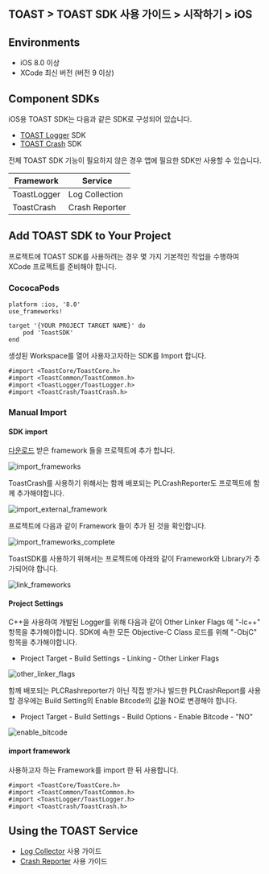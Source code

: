 ## TOAST > TOAST SDK 사용 가이드 > 시작하기 > iOS

## Environments

* iOS 8.0 이상
* XCode 최신 버전 (버전 9 이상)

## Component SDKs

iOS용 TOAST SDK는 다음과 같은 SDK로 구성되어 있습니다.

* [TOAST Logger](./log-collector-ios) SDK
* [TOAST Crash](./crash-reporter-ios) SDK

전체 TOAST SDK 기능이 필요하지 않은 경우 앱에 필요한 SDK만 사용할 수 있습니다.

| Framework | Service |
| --- | --- |
| ToastLogger | Log Collection |
| ToastCrash | Crash Reporter |

## Add TOAST SDK to Your Project

프로젝트에 TOAST SDK를 사용하려는 경우 몇 가지 기본적인 작업을 수행하여 XCode 프로젝트를 준비해야 합니다.

### CococaPods

```podspec
platform :ios, '8.0'
use_frameworks!

target '{YOUR PROJECT TARGET NAME}' do
    pod 'ToastSDK'
end
```

생성된 Workspace를 열어 사용자고자하는 SDK를 Import 합니다.

```objc
#import <ToastCore/ToastCore.h>
#import <ToastCommon/ToastCommon.h>
#import <ToastLogger/ToastLogger.h>
#import <ToastCrash/ToastCrash.h>
```

### Manual Import

#### SDK import

[다운로드](../../../Download/#toast-sdk) 받은 framework 들을 프로젝트에 추가 합니다.

![import_frameworks](http://static.toastoven.net/toastcloud/sdk/ios/overview_import_frameworks.png)

ToastCrash를 사용하기 위해서는 함께 배포되는 PLCrashReporter도 프로젝트에 함께 추가해야합니다.

![import_external_framework](http://static.toastoven.net/toastcloud/sdk/ios/overview_import_external.png)

프로젝트에 다음과 같이 Framework 들이 추가 된 것을 확인합니다.

![import_frameworks_complete](http://static.toastoven.net/toastcloud/sdk/ios/overview_import_complete.png)

ToastSDK를 사용하기 위해서는 프로젝트에 아래와 같이 Framework와 Library가 추가되어야 합니다.

![link_frameworks](http://static.toastoven.net/toastcloud/sdk/ios/overview_link_frameworks.png)

#### Project Settings

C++을 사용하여 개발된 Logger를 위해 다음과 같이 Other Linker Flags 에 "-lc++" 항목을 추가해야합니다.
SDK에 속한 모든 Objective-C Class 로드를 위해 "-ObjC" 항목을 추가해야합니다.

* Project Target - Build Settings - Linking - Other Linker Flags

![other_linker_flags](http://static.toastoven.net/toastcloud/sdk/ios/overview_settings_flags.png)

함께 배포되는 PLCRashreporter가 아닌 직접 받거나 빌드한 PLCrashReport를 사용할 경우에는 Build Setting의 Enable Bitcode의 값을 NO로 변경해야 합니다.

* Project Target - Build Settings - Build Options - Enable Bitcode - "NO"

![enable_bitcode](http://static.toastoven.net/toastcloud/sdk/ios/overview_settings_bitcode.png)


#### import framework 

사용하고자 하는 Framework를 import 한 뒤 사용합니다.

```objc
#import <ToastCore/ToastCore.h>
#import <ToastCommon/ToastCommon.h>
#import <ToastLogger/ToastLogger.h>
#import <ToastCrash/ToastCrash.h>
```

## Using the TOAST Service

* [Log Collector](./log-collector-ios) 사용 가이드
* [Crash Reporter](./crash-reporter-ios) 사용 가이드

